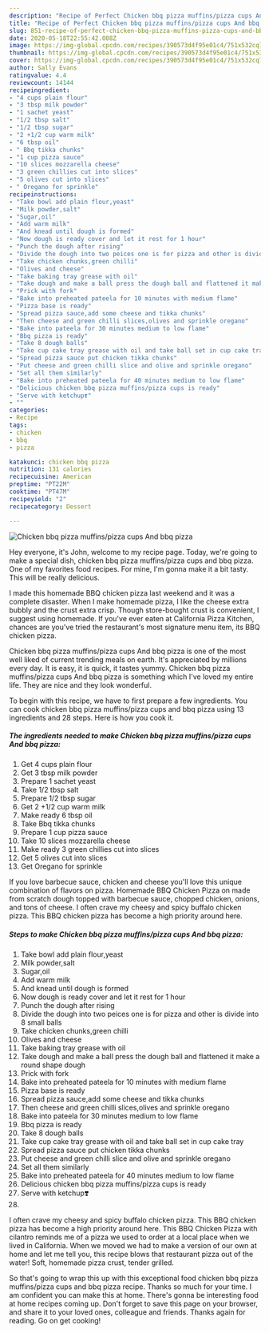 ```yaml
---
description: "Recipe of Perfect Chicken bbq pizza muffins/pizza cups And bbq pizza"
title: "Recipe of Perfect Chicken bbq pizza muffins/pizza cups And bbq pizza"
slug: 851-recipe-of-perfect-chicken-bbq-pizza-muffins-pizza-cups-and-bbq-pizza
date: 2020-05-18T22:55:42.088Z
image: https://img-global.cpcdn.com/recipes/390573d4f95e01c4/751x532cq70/chicken-bbq-pizza-muffinspizza-cups-and-bbq-pizza-recipe-main-photo.jpg
thumbnail: https://img-global.cpcdn.com/recipes/390573d4f95e01c4/751x532cq70/chicken-bbq-pizza-muffinspizza-cups-and-bbq-pizza-recipe-main-photo.jpg
cover: https://img-global.cpcdn.com/recipes/390573d4f95e01c4/751x532cq70/chicken-bbq-pizza-muffinspizza-cups-and-bbq-pizza-recipe-main-photo.jpg
author: Sally Evans
ratingvalue: 4.4
reviewcount: 14144
recipeingredient:
- "4 cups plain flour"
- "3 tbsp milk powder"
- "1 sachet yeast"
- "1/2 tbsp salt"
- "1/2 tbsp sugar"
- "2 +1/2 cup warm milk"
- "6 tbsp oil"
- " Bbq tikka chunks"
- "1 cup pizza sauce"
- "10 slices mozzarella cheese"
- "3 green chillies cut into slices"
- "5 olives cut into slices"
- " Oregano for sprinkle"
recipeinstructions:
- "Take bowl add plain flour,yeast"
- "Milk powder,salt"
- "Sugar,oil"
- "Add warm milk"
- "And knead until dough is formed"
- "Now dough is ready cover and let it rest for 1 hour"
- "Punch the dough after rising"
- "Divide the dough into two peices one is for pizza and other is divide into 8 small balls"
- "Take chicken chunks,green chilli"
- "Olives and cheese"
- "Take baking tray grease with oil"
- "Take dough and make a ball press the dough ball and flattened it make a round shape dough"
- "Prick with fork"
- "Bake into preheated pateela for 10 minutes with medium flame"
- "Pizza base is ready"
- "Spread pizza sauce,add some cheese and tikka chunks"
- "Then cheese and green chilli slices,olives and sprinkle oregano"
- "Bake into pateela for 30 minutes medium to low flame"
- "Bbq pizza is ready"
- "Take 8 dough balls"
- "Take cup cake tray grease with oil and take ball set in cup cake tray"
- "Spread pizza sauce put chicken tikka chunks"
- "Put cheese and green chilli slice and olive and sprinkle oregano"
- "Set all them similarly"
- "Bake into preheated pateela for 40 minutes medium to low flame"
- "Delicious chicken bbq pizza muffins/pizza cups is ready"
- "Serve with ketchup❣️"
- ""
categories:
- Recipe
tags:
- chicken
- bbq
- pizza

katakunci: chicken bbq pizza 
nutrition: 131 calories
recipecuisine: American
preptime: "PT22M"
cooktime: "PT47M"
recipeyield: "2"
recipecategory: Dessert

---
```



![Chicken bbq pizza muffins/pizza cups And bbq pizza](https://img-global.cpcdn.com/recipes/390573d4f95e01c4/751x532cq70/chicken-bbq-pizza-muffinspizza-cups-and-bbq-pizza-recipe-main-photo.jpg)

Hey everyone, it's John, welcome to my recipe page. Today, we're going to make a special dish, chicken bbq pizza muffins/pizza cups and bbq pizza. One of my favorites food recipes. For mine, I'm gonna make it a bit tasty. This will be really delicious.

I made this homemade BBQ chicken pizza last weekend and it was a complete disaster. When I make homemade pizza, I like the cheese extra bubbly and the crust extra crisp. Though store-bought crust is convenient, I suggest using homemade. If you&#39;ve ever eaten at California Pizza Kitchen, chances are you&#39;ve tried the restaurant&#39;s most signature menu item, its BBQ chicken pizza.

Chicken bbq pizza muffins/pizza cups And bbq pizza is one of the most well liked of current trending meals on earth. It's appreciated by millions every day. It is easy, it is quick, it tastes yummy. Chicken bbq pizza muffins/pizza cups And bbq pizza is something which I've loved my entire life. They are nice and they look wonderful.


To begin with this recipe, we have to first prepare a few ingredients. You can cook chicken bbq pizza muffins/pizza cups and bbq pizza using 13 ingredients and 28 steps. Here is how you cook it.

<!--inarticleads1-->

##### The ingredients needed to make Chicken bbq pizza muffins/pizza cups And bbq pizza:

1. Get 4 cups plain flour
1. Get 3 tbsp milk powder
1. Prepare 1 sachet yeast
1. Take 1/2 tbsp salt
1. Prepare 1/2 tbsp sugar
1. Get 2 +1/2 cup warm milk
1. Make ready 6 tbsp oil
1. Take  Bbq tikka chunks
1. Prepare 1 cup pizza sauce
1. Take 10 slices mozzarella cheese
1. Make ready 3 green chillies cut into slices
1. Get 5 olives cut into slices
1. Get  Oregano for sprinkle


If you love barbecue sauce, chicken and cheese you&#39;ll love this unique combination of flavors on pizza. Homemade BBQ Chicken Pizza on made from scratch dough topped with barbecue sauce, chopped chicken, onions, and tons of cheese. I often crave my cheesy and spicy buffalo chicken pizza. This BBQ chicken pizza has become a high priority around here. 

<!--inarticleads2-->

##### Steps to make Chicken bbq pizza muffins/pizza cups And bbq pizza:

1. Take bowl add plain flour,yeast
1. Milk powder,salt
1. Sugar,oil
1. Add warm milk
1. And knead until dough is formed
1. Now dough is ready cover and let it rest for 1 hour
1. Punch the dough after rising
1. Divide the dough into two peices one is for pizza and other is divide into 8 small balls
1. Take chicken chunks,green chilli
1. Olives and cheese
1. Take baking tray grease with oil
1. Take dough and make a ball press the dough ball and flattened it make a round shape dough
1. Prick with fork
1. Bake into preheated pateela for 10 minutes with medium flame
1. Pizza base is ready
1. Spread pizza sauce,add some cheese and tikka chunks
1. Then cheese and green chilli slices,olives and sprinkle oregano
1. Bake into pateela for 30 minutes medium to low flame
1. Bbq pizza is ready
1. Take 8 dough balls
1. Take cup cake tray grease with oil and take ball set in cup cake tray
1. Spread pizza sauce put chicken tikka chunks
1. Put cheese and green chilli slice and olive and sprinkle oregano
1. Set all them similarly
1. Bake into preheated pateela for 40 minutes medium to low flame
1. Delicious chicken bbq pizza muffins/pizza cups is ready
1. Serve with ketchup❣️
1. 


I often crave my cheesy and spicy buffalo chicken pizza. This BBQ chicken pizza has become a high priority around here. This BBQ Chicken Pizza with cilantro reminds me of a pizza we used to order at a local place when we lived in California. When we moved we had to make a version of our own at home and let me tell you, this recipe blows that restaurant pizza out of the water! Soft, homemade pizza crust, tender grilled. 

So that's going to wrap this up with this exceptional food chicken bbq pizza muffins/pizza cups and bbq pizza recipe. Thanks so much for your time. I am confident you can make this at home. There's gonna be interesting food at home recipes coming up. Don't forget to save this page on your browser, and share it to your loved ones, colleague and friends. Thanks again for reading. Go on get cooking!
